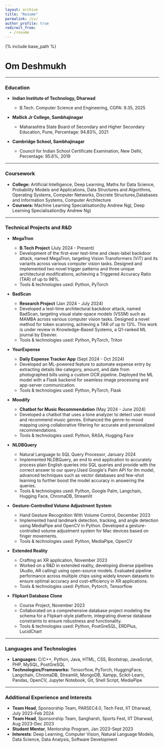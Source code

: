 ```yaml
---
layout: archive
title: "Resume"
permalink: /cv/
author_profile: true
redirect_from:
  - /resume
---
```


{% include base_path %}

# Om Deshmukh

---

### Education
- **Indian Institute of Technology, Dharwad**
  - B.Tech. Computer Science and Engineering, CGPA: 9.35, 2025

- **Mallick Jr College, Sambhajinagar**
  - Maharashtra State Board of Secondary and Higher Secondary Education, Pune, Percentage: 94.83%, 2021

- **Cambridge School, Sambhajinagar**
  - Council for Indian School Certificate Examination, New Delhi, Percentage: 95.6%, 2019

---

### Coursework
- **College:** Artificial Intelligence, Deep Learning, Maths for Data Science, Probability Models and Applications, Data Structures and Algorithms, Operating Systems, Computer Networks, Discrete Structures,Databases and Information Systems, Computer Architecture
- **Coursera:** Machine Learning Specialisation(by Andrew Ng), Deep Learning Specialisation(by Andrew Ng)

---

### Technical Projects and R&D
- **MegaTron**
  - **B.Tech Project** (July 2024 - Present)
  - Development of the first-ever test-time and clean-label backdoor attack, named MegaTron, targeting Vision Transformers (ViT) and its variants across various computer vision tasks. Designed and implemented two novel trigger patterns and three unique architectural modifications, achieving a Triggered Accuracy Ratio (TAR) of up to 98%.
  - Tools & technologies used: Python, PyTorch

- **BadScan**
  - **Research Project** (Jan 2024 - July 2024)
  - Developed a test-time architectural backdoor attack, named BadScan, targeting visual state-space models (VSSM) such as MAMBA across various computer vision tasks. Designed a novel method for token scanning, achieving a TAR of up to 13%. This work is under review in Knowledge-Based Systems, a Q1-ranked ML journal by Elsevier.
  - Tools & technologies used: Python, PyTorch, Triton

- **YourExpense**
  - **Daily Expense Tracker App** (Sept 2024 - Oct 2024)
  - Developed an ML-powered feature to automate expense entry by extracting details like category, amount, and date from photographed bills using a custom OCR pipeline. Deployed the ML model with a Flask backend for seamless image processing and app-server communication.
  - Tools & technologies used: Python, PyTorch, Flask

- **Moodify**
  - **Chatbot for Music Recommendation** (May 2024 - June 2024)
  - Developed a chatbot that uses a tone analyzer to detect user mood and recommend music genres. Enhanced the genre-to-mood mapping using collaborative filtering for accurate and personalized recommendations.
  - Tools & technologies used: Python, RASA, Hugging Face

- **NLDBQuery**
  - Natural Language to SQL Query Processor, January 2024
  - Implemented NLDBQuery, an end to end application to accurately process plain English queries into SQL queries and provide with the correct answer to our query.Used Google's Palm API for llm model, advanced techniques such as vector databases and few-shot learning to further boost the model accuracy in answering the queries.
  - Tools & technologies used: Python, Google Palm, Langchain, Hugging Face, ChromaDB, Streamlit

- **Gesture-Controlled Volume Adjustment System**
  - Hand Gesture Recognition With Volume Control, December 2023
  - Implemented hand landmark detection, tracking, and angle detection using MediaPipe and OpenCV in Python. Developed a gesture-controlled volume adjustment system for Mac devices based on finger movements.
  - Tools & technologies used: Python, MediaPipe, OpenCV

- **Extended Reality**
  - Crafting an XR application, November 2023
  - Worked on a R&D in extended reality, developing diverse pipelines (Audio, AR calling) using open-source models. Evaluated pipeline performance across multiple chips using widely known datasets to ensure optimal accuracy and cost-efficiency in XR applications.
  - Tools & technologies used: Python, Pytorch, Tensorflow

- **Flipkart Database Clone**
  - Course Project, November 2023
  - Collaborated on a comprehensive database project modeling the schema for a Flipkart-style platform, integrating diverse database constraints to ensure robustness and functionality.
  - Tools & technologies used: Python, PostGreSQL, ERDPlus, LucidChart

---

### Languages and Technologies
- **Languages:** C/C++, Python, Java, HTML, CSS, Bootstrap, JavaScript, PHP, MySQL, PostGreSQL
- **Technologies/Frameworks:** Tensorflow, PyTorch, HuggingFace, Langchain, ChromaDB, Streamlit, MongoDB, Xampp, Scikit-Learn, Pandas, OpenCV, Jupyter Notebook, Git, Shell Script, MediaPipe

---

### Additional Experience and Interests
- **Team Head**, Sponsorship Team, PARSEC4.0, Tech Fest, IIT Dharwad, July 2023-Feb 2024
- **Team Head**, Sponsorship Team, Sangharsh, Sports Fest, IIT Dharwad, Aug 2023-Dec 2023
- **Student Mentor**, Mentorship Program, Jan 2023-Sept 2023
- **Interests**: Deep Learning, Computer Vision, Natural Language Models, Data Science, Data Analysis, Software Development

